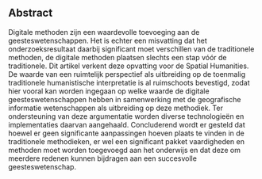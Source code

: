 ## Abstract

Digitale methoden zijn een waardevolle toevoeging aan de geesteswetenschappen. Het is echter een misvatting dat het onderzoeksresultaat daarbij significant moet verschillen van de traditionele methoden, de digitale methoden plaatsen slechts een stap vóór de traditionele. Dit artikel verkent deze opvatting voor de Spatial Humanities. De waarde van een ruimtelijk perspectief als uitbreiding op de toenmalig traditionele humanistische interpretatie is al ruimschoots bevestigd, zodat hier vooral kan worden ingegaan op welke waarde de digitale geesteswetenschappen hebben in samenwerking met de geografische informatie wetenschappen als uitbreiding op deze methodiek. Ter ondersteuning van deze argumentatie worden diverse technologieën en implementaties daarvan aangehaald. Concluderend wordt er gesteld dat hoewel er geen significante aanpassingen hoeven plaats te vinden in de traditionele methodieken, er wel een significant pakket vaardigheden en methoden moet worden toegevoegd aan het onderwijs en dat deze om meerdere redenen kunnen bijdragen aan een succesvolle geesteswetenschap.
